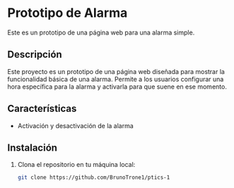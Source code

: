 # Prototipo de Alarma

Este es un prototipo de una página web para una alarma simple.

## Descripción

Este proyecto es un prototipo de una página web diseñada para mostrar la funcionalidad básica de una alarma. Permite a los usuarios configurar una hora específica para la alarma y activarla para que suene en ese momento.

## Características

- Activación y desactivación de la alarma

## Instalación

1. Clona el repositorio en tu máquina local:
   ```bash
   git clone https://github.com/BrunoTrone1/ptics-1
